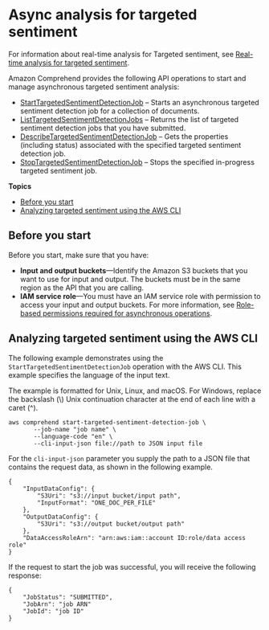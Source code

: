 # Async analysis for targeted sentiment<a name="using-api-targeted-sentiment"></a>

For information about real\-time analysis for Targeted sentiment, see [Real\-time analysis for targeted sentiment](using-api-sync.md#get-started-api-targeted-sentiment)\.

Amazon Comprehend provides the following API operations to start and manage asynchronous targeted sentiment analysis:
+  [StartTargetedSentimentDetectionJob](https://docs.aws.amazon.com/comprehend/latest/APIReference/API_StartTargetedSentimentDetectionJob.html) – Starts an asynchronous targeted sentiment detection job for a collection of documents\.
+  [ListTargetedSentimentDetectionJobs](https://docs.aws.amazon.com/comprehend/latest/APIReference/API_ListTargetedSentimentDetectionJobs.html) – Returns the list of targeted sentiment detection jobs that you have submitted\.
+  [DescribeTargetedSentimentDetectionJob](https://docs.aws.amazon.com/comprehend/latest/APIReference/API_DescribeTargetedSentimentDetectionJob.html) – Gets the properties \(including status\) associated with the specified targeted sentiment detection job\.
+  [StopTargetedSentimentDetectionJob](https://docs.aws.amazon.com/comprehend/latest/APIReference/API_StopTargetedSentimentDetectionJob.html) – Stops the specified in\-progress targeted sentiment job\.

**Topics**
+ [Before you start](#api-targeted-sentiment-before)
+ [Analyzing targeted sentiment using the AWS CLI](#api-targeted-sentiment-cli)

## Before you start<a name="api-targeted-sentiment-before"></a>

Before you start, make sure that you have:
+ **Input and output buckets**—Identify the Amazon S3 buckets that you want to use for input and output\. The buckets must be in the same region as the API that you are calling\.
+ **IAM service role**—You must have an IAM service role with permission to access your input and output buckets\. For more information, see [Role\-based permissions required for asynchronous operations](access-control-managing-permissions.md#auth-role-permissions)\.

## Analyzing targeted sentiment using the AWS CLI<a name="api-targeted-sentiment-cli"></a>

The following example demonstrates using the `StartTargetedSentimentDetectionJob` operation with the AWS CLI\. This example specifies the language of the input text\.

The example is formatted for Unix, Linux, and macOS\. For Windows, replace the backslash \(\\\) Unix continuation character at the end of each line with a caret \(^\)\.

```
aws comprehend start-targeted-sentiment-detection-job \
       --job-name "job name" \
       --language-code "en" \
       --cli-input-json file://path to JSON input file
```

For the `cli-input-json` parameter you supply the path to a JSON file that contains the request data, as shown in the following example\.

```
{
    "InputDataConfig": {
        "S3Uri": "s3://input bucket/input path",
        "InputFormat": "ONE_DOC_PER_FILE"
    },
    "OutputDataConfig": {
        "S3Uri": "s3://output bucket/output path"
    },
    "DataAccessRoleArn": "arn:aws:iam::account ID:role/data access role"
}
```

If the request to start the job was successful, you will receive the following response:

```
{
    "JobStatus": "SUBMITTED",
    "JobArn": "job ARN"
    "JobId": "job ID"
}
```